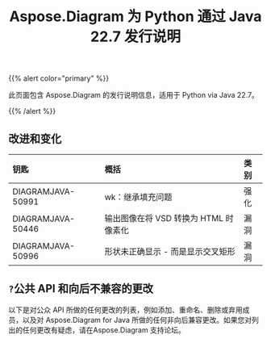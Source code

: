 ﻿---
title: Aspose.Diagram 为 Python 通过 Java 22.7 发行说明
type: docs
weight: 21
url: /zh/java/aspose-diagram-for-python-via-java-22-7-release-notes/
---
{{% alert color="primary" %}}

此页面包含 Aspose.Diagram 的发行说明信息，适用于 Python via Java 22.7。

{{% /alert %}}
## **改进和变化**  ##

|**钥匙**|**概括**|**类别**|
|:- |:- |:- |
|DIAGRAMJAVA-50991|wk：继承填充问题|强化|
|DIAGRAMJAVA-50446|输出图像在将 VSD 转换为 HTML 时像素化|漏洞|
|DIAGRAMJAVA-50996|形状未正确显示 - 而是显示交叉矩形|漏洞|

## `?`**公共 API 和向后不兼容的更改**
以下是对公众 API 所做的任何更改的列表，例如添加、重命名、删除或弃用成员，以及对 Aspose.Diagram for Java 所做的任何非向后兼容更改。如果您对列出的任何更改有疑虑，请在Aspose.Diagram 支持论坛。

